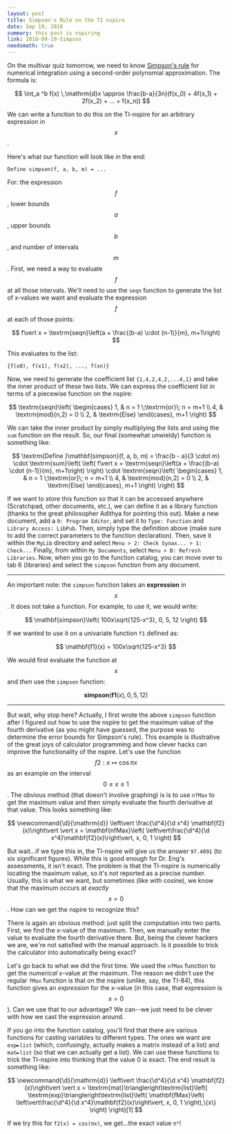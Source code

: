 ```yaml
---
layout: post
title: Simpson's Rule on the TI nspire
date: Sep 19, 2018
summary: this post is nspiring
link: 2018-09-19-Simpson
needsmath: true
---
```


On the multivar quiz tomorrow, we need to know [Simpson's rule](https://en.wikipedia.org/wiki/Simpson's_rule) for numerical integration using a second-order polynomial approximation. The formula is:

$$
\int_a ^b f(x) \,\mathrm{d}x \approx \frac{b-a}{3n}(f(x_0) + 4f(x_1) + 2f(x_2) + ... + f(x_n))
$$

We can write a function to do this on the TI-nspire for an arbitrary expression in $$x$$.

Here's what our function will look like in the end:

```
Define simpson(f, a, b, m) = ...
```

For: the expression $$f$$, lower bounds $$a$$, upper bounds $$b$$, and number of intervals $$m$$. First, we need a way to evaluate $$f$$ at all those intervals. We'll need to use the `seqn` function to generate the list of x-values we want and evaluate the expression $$f$$ at each of those points:

$$
f\vert x = \textrm{seqn}\left(a + \frac{(b-a) \cdot (n-1)}{m}, m+1\right)
$$

This evaluates to the list:

```
{f(x0), f(x1), f(x2), ..., f(xn)}
```

Now, we need to generate the coefficient list `{1,4,2,4,2,...4,1}` and take the inner product of these two lists. We can express the coefficient list in terms of a piecewise function on the nspire:

$$
\textrm{seqn}\left(
\begin{cases}
1, & n = 1 \;\textrm{or}\; n = m+1 \\
4, & \textrm{mod}(n,2) = 0 \\
2, & \textrm{Else}
\end{cases}, m+1
\right)
$$

We can take the inner product by simply multiplying the lists and using the `sum` function on the result. So, our final (somewhat unwieldy) function is something like:

$$
\textrm{Define }\mathbf{simpson}(f, a, b, m) =
\frac{b - a}{3 \cdot m} \cdot
\textrm{sum}\left(
  \left(
    f\vert x = \textrm{seqn}\left(a + \frac{(b-a) \cdot (n-1)}{m}, m+1\right)
  \right) \cdot
    \textrm{seqn}\left(
    \begin{cases}
    1, & n = 1 \;\textrm{or}\; n = m+1 \\
    4, & \textrm{mod}(n,2) = 0 \\
    2, & \textrm{Else}
    \end{cases}, m+1
    \right)
\right)
$$

If we want to store this function so that it can be accessed anywhere (Scratchpad, other documents, etc.), we can define it as a library function (thanks to the great philosopher Adithya for pointing this out). Make a new document, add a `9: Program Editor`, and set it to `Type: Function` and `Library Access: LibPub`. Then, simply type the definition above (make sure to add the correct parameters to the function declaration). Then, save it within the `MyLib` directory and select `Menu > 2: Check Synax... > 1: Check...` Finally, from within `My Documents`, select `Menu > B: Refresh Libraries`. Now, when you go to the function catalog, you can move over to tab 6 (libraries) and select the `simpson` function from any document.

---
An important note: the `simpson` function takes an **expression** in $$x$$. It does not take a function. For example, to use it, we would write:

$$
\mathbf{simpson}\left( 100x\sqrt{125-x^3}, 0, 5, 12 \right)
$$

If we wanted to use it on a univariate function `f1` defined as:

$$
\mathbf{f1}(x) = 100x\sqrt{125-x^3}
$$

We would first evaluate the function at $$x$$ and *then* use the `simpson` function:

$$
\mathbf{simpson}\left( \mathbf{f1}(x), 0, 5, 12 \right)
$$

---
But wait, why stop here? Actually, I first wrote the above `simpson` function after I figured out how to use the nspire to get the maximum value of the fourth derivative (as you might have guessed, the purpose was to determine the error bounds for Simpson's rule). This example is illustrative of the great joys of calculator programming and how clever hacks can improve the functionality of the nspire. Let's use the function $$f2 : x \mapsto \cos \pi x$$ as an example on the interval $$0 \le x \le 1$$. The obvious method (that doesn't involve graphing) is is to use `nfMax` to get the maximum value and then simply evaluate the fourth derivative at that value. This looks something like:

$$
\newcommand{\d}{\mathrm{d}}
\left\vert \frac{\d^4}{\d x^4} \mathbf{f2}(x)\right\vert
\vert
  x = \mathbf{nfMax}\left(
    \left\vert\frac{\d^4}{\d x^4}\mathbf{f2}(x)\right\vert,
    x, 0, 1 \right)
$$

But wait...if we type this in, the TI-nspire will give us the answer `97.4091` (to six significant figures). While this is good enough for Dr. Eng's assessments, it isn't exact. The problem is that the TI-nspire is numerically locating the maximum value, so it's not reported as a precise number. Usually, this is what we want, but sometimes (like with cosine), we know that the maximum occurs at *exactly* $$x=0$$. How can we get the nspire to recognize this?

There is again an obvious method: just split the computation into two parts. First, we find the x-value of the maximum. Then, we manually enter the value to evaluate the fourth derivative there. But, being the clever hackers we are, we're not satisfied with the manual approach. Is it possible to trick the calculator into automatically being exact?

Let's go back to what we did the first time. We used the `nfMax` function to get the *numerical* x-value at the maximum. The reason we didn't use the regular `fMax` function is that on the nspire (unlike, say, the TI-84), this function gives an *expression* for the x-value (in this case, that expression is $$x=0$$). Can we use that to our advantage? We can--we just need to be clever with how we cast the expression around.

If you go into the function catalog, you'll find that there are various functions for casting variables to different types. The ones we want are `exp►list` (which, confusingly, actually makes a matrix instead of a list) and `mat►list` (so that we can actually get a list). We can use these functions to trick the TI-nspire into thinking that the value 0 is exact. The end result is something like:

$$
\newcommand{\d}{\mathrm{d}}
\left\vert \frac{\d^4}{\d x^4} \mathbf{f2}(x)\right\vert
\vert
  x = \textrm{mat}\triangleright\textrm{list}\left(
    \textrm{exp}\triangleright\textrm{list}\left(
      \mathbf{fMax}\left(
        \left\vert\frac{\d^4}{\d x^4}\mathbf{f2}(x)\right\vert,
        x, 0, 1 \right),\{x\}
    \right)
  \right)[1]
$$

If we try this for `f2(x) = cos(πx)`, we get...the exact value `π⁴`!
